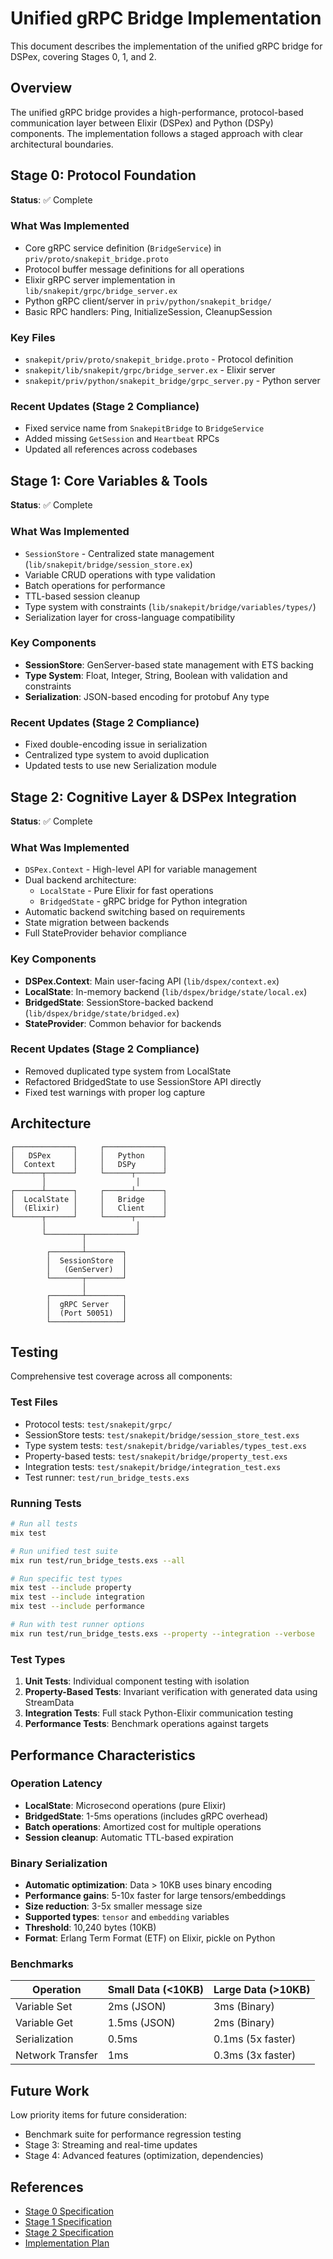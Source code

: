 # Unified gRPC Bridge Implementation

This document describes the implementation of the unified gRPC bridge for DSPex, covering Stages 0, 1, and 2.

## Overview

The unified gRPC bridge provides a high-performance, protocol-based communication layer between Elixir (DSPex) and Python (DSPy) components. The implementation follows a staged approach with clear architectural boundaries.

## Stage 0: Protocol Foundation

**Status**: ✅ Complete

### What Was Implemented
- Core gRPC service definition (`BridgeService`) in `priv/proto/snakepit_bridge.proto`
- Protocol buffer message definitions for all operations
- Elixir gRPC server implementation in `lib/snakepit/grpc/bridge_server.ex`
- Python gRPC client/server in `priv/python/snakepit_bridge/`
- Basic RPC handlers: Ping, InitializeSession, CleanupSession

### Key Files
- `snakepit/priv/proto/snakepit_bridge.proto` - Protocol definition
- `snakepit/lib/snakepit/grpc/bridge_server.ex` - Elixir server
- `snakepit/priv/python/snakepit_bridge/grpc_server.py` - Python server

### Recent Updates (Stage 2 Compliance)
- Fixed service name from `SnakepitBridge` to `BridgeService`
- Added missing `GetSession` and `Heartbeat` RPCs
- Updated all references across codebases

## Stage 1: Core Variables & Tools

**Status**: ✅ Complete

### What Was Implemented
- `SessionStore` - Centralized state management (`lib/snakepit/bridge/session_store.ex`)
- Variable CRUD operations with type validation
- Batch operations for performance
- TTL-based session cleanup
- Type system with constraints (`lib/snakepit/bridge/variables/types/`)
- Serialization layer for cross-language compatibility

### Key Components
- **SessionStore**: GenServer-based state management with ETS backing
- **Type System**: Float, Integer, String, Boolean with validation and constraints
- **Serialization**: JSON-based encoding for protobuf Any type

### Recent Updates (Stage 2 Compliance)
- Fixed double-encoding issue in serialization
- Centralized type system to avoid duplication
- Updated tests to use new Serialization module

## Stage 2: Cognitive Layer & DSPex Integration

**Status**: ✅ Complete

### What Was Implemented
- `DSPex.Context` - High-level API for variable management
- Dual backend architecture:
  - `LocalState` - Pure Elixir for fast operations
  - `BridgedState` - gRPC bridge for Python integration
- Automatic backend switching based on requirements
- State migration between backends
- Full StateProvider behavior compliance

### Key Components
- **DSPex.Context**: Main user-facing API (`lib/dspex/context.ex`)
- **LocalState**: In-memory backend (`lib/dspex/bridge/state/local.ex`)
- **BridgedState**: SessionStore-backed backend (`lib/dspex/bridge/state/bridged.ex`)
- **StateProvider**: Common behavior for backends

### Recent Updates (Stage 2 Compliance)
- Removed duplicated type system from LocalState
- Refactored BridgedState to use SessionStore API directly
- Fixed test warnings with proper log capture

## Architecture

```
┌─────────────┐     ┌─────────────┐
│   DSPex     │     │   Python    │
│  Context    │     │   DSPy      │
└──────┬──────┘     └──────┬──────┘
       │                    │
┌──────┴──────┐     ┌──────┴──────┐
│  LocalState │     │   Bridge    │
│  (Elixir)   │     │   Client    │
└──────┬──────┘     └──────┬──────┘
       │                    │
       └────────┬───────────┘
                │
        ┌───────┴────────┐
        │  SessionStore  │
        │   (GenServer)  │
        └───────┬────────┘
                │
        ┌───────┴────────┐
        │  gRPC Server   │
        │  (Port 50051)  │
        └────────────────┘
```

## Testing

Comprehensive test coverage across all components:

### Test Files
- Protocol tests: `test/snakepit/grpc/`
- SessionStore tests: `test/snakepit/bridge/session_store_test.exs`
- Type system tests: `test/snakepit/bridge/variables/types_test.exs`
- Property-based tests: `test/snakepit/bridge/property_test.exs`
- Integration tests: `test/snakepit/bridge/integration_test.exs`
- Test runner: `test/run_bridge_tests.exs`

### Running Tests
```bash
# Run all tests
mix test

# Run unified test suite
mix run test/run_bridge_tests.exs --all

# Run specific test types
mix test --include property
mix test --include integration
mix test --include performance

# Run with test runner options
mix run test/run_bridge_tests.exs --property --integration --verbose
```

### Test Types
1. **Unit Tests**: Individual component testing with isolation
2. **Property-Based Tests**: Invariant verification with generated data using StreamData
3. **Integration Tests**: Full stack Python-Elixir communication testing
4. **Performance Tests**: Benchmark operations against targets

## Performance Characteristics

### Operation Latency
- **LocalState**: Microsecond operations (pure Elixir)
- **BridgedState**: 1-5ms operations (includes gRPC overhead)
- **Batch operations**: Amortized cost for multiple operations
- **Session cleanup**: Automatic TTL-based expiration

### Binary Serialization
- **Automatic optimization**: Data > 10KB uses binary encoding
- **Performance gains**: 5-10x faster for large tensors/embeddings
- **Size reduction**: 3-5x smaller message size
- **Supported types**: `tensor` and `embedding` variables
- **Threshold**: 10,240 bytes (10KB)
- **Format**: Erlang Term Format (ETF) on Elixir, pickle on Python

### Benchmarks
| Operation | Small Data (<10KB) | Large Data (>10KB) |
|-----------|-------------------|-------------------|
| Variable Set | 2ms (JSON) | 3ms (Binary) |
| Variable Get | 1.5ms (JSON) | 2ms (Binary) |
| Serialization | 0.5ms | 0.1ms (5x faster) |
| Network Transfer | 1ms | 0.3ms (3x faster) |

## Future Work

Low priority items for future consideration:
- Benchmark suite for performance regression testing
- Stage 3: Streaming and real-time updates
- Stage 4: Advanced features (optimization, dependencies)

## References

- [Stage 0 Specification](../docs/specs/unified_grpc_bridge/40_revised_stage0_protocol_foundation.md)
- [Stage 1 Specification](../docs/specs/unified_grpc_bridge/41_revised_stage1_core_variables_and_tools.md)
- [Stage 2 Specification](../docs/specs/unified_grpc_bridge/42_revised_stage2_cognitive_layer_integration.md)
- [Implementation Plan](../docs/specs/unified_grpc_bridge/implementation_plan_stage2_compliance.md)
